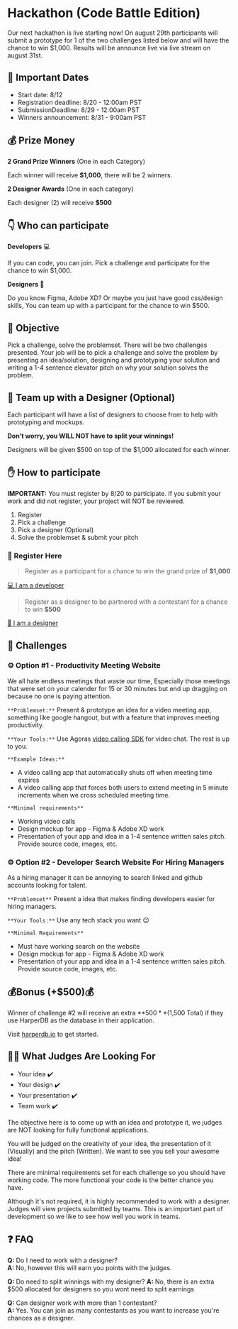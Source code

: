 # Hackathon (Code Battle Edition)

Our next hackathon is live starting now! On august 29th participants will submit a prototype for 1 of the two challenges listed below and will have the chance to win $1,000. Results will be announce live via live stream on august 31st.

## :calendar: Important Dates

- Start date: 8/12
- Registration deadline: 8/20 - 12:00am PST
- SubmissionDeadline: 8/29 - 12:00am PST
- Winners announcement: 8/31 - 9:00am PST
  
## 💰 Prize Money

**2 Grand Prize Winners** (One in each Category)

Each winner will receive **$1,000**, there will be 2 winners.

**2 Designer Awards** (One in each category)

Each designer (2) will receive **$500**

## 👇 Who can participate

**Developers** 💻

If you can code, you can join. Pick a challenge and participate for the chance to win $1,000.

**Designers** 🎨

Do you know Figma, Adobe XD? Or maybe you just have good css/design skills, You can team up with a participant for the chance to win $500.

## 🎯 Objective

Pick a challenge, solve the problemset. There will be two challenges presented. Your job will be to pick a challenge and solve the problem by presenting an idea/solution, designing and prototyping your solution and writing a 1-4 sentence elevator pitch on why your solution solves the problem.

## 🎨 Team up with a Designer (Optional)

Each participant will have a list of designers to choose from to help with prototyping and mockups. 

**Don't worry, you WILL NOT have to split your winnings!**

Designers will be given $500 on top of the $1,000 allocated for each winner.


## ✋ How to participate

**IMPORTANT:** You must register by 8/20 to participate. If you submit your work and did not register, your project will NOT be reviewed.

1. Register
1. Pick a challenge
1. Pick a designer (Optional)
1. Solve the problemset & submit your pitch

### 📝 Register Here

> Register as a participant for a chance to win the grand prize of **$1,000**

<a href="https://forms.gle/kZtK8eSg9bD72CHx7" >💻 I am a developer <a/>

> Register as a designer to be partnered with a contestant for a chance to win **$500**

<a href="https://docs.google.com/forms/d/e/1FAIpQLSebxOB3LSVOCYbapaAGUuXhFY0F3diFFmuaH6kx1M82AsbL1A/viewform?usp=sf_link" >🎨 I am a designer <a/>


## 🏁 Challenges


### ⚙️ Option #1 - Productivity Meeting Website

We all hate endless meetings that waste our time, Especially those meetings that were set on your calender for 15 or 30 minutes but end up dragging on because no one is paying attention. 

``**Problemset:**`` Present & prototype an idea for a video meeting app, something like google hangout, but with a feature that improves meeting productivity.

``**Your Tools:**`` Use Agoras [video calling SDK](https://www.agora.io/en/products/video-call) for video chat. The rest is up to you.

``**Example Ideas:**``
- A video calling app that automatically shuts off when meeting time expires
- A video calling app that forces both users to extend meeting in 5 minute increments when we cross scheduled meeting time.

``**Minimal requirements**``

- Working video calls
- Design mockup for app - Figma & Adobe XD work
- Presentation of your app and idea in a 1-4 sentence written sales pitch. Provide source code, images, etc.


### ⚙️ Option #2 - Developer Search Website For Hiring Managers

As a hiring manager it can be annoying to search linked and github accounts looking for talent.

``**Problemset**`` Present a idea that makes finding developers easier for hiring managers.

``**Your Tools:**`` Use any tech stack you want :wink:

``**Minimal Requirements**`` 

- Must have working search on the website
- Design mockup for app - Figma & Adobe XD work
- Presentation of your app and idea in a 1-4 sentence written sales pitch. Provide source code, images, etc.


## 💰Bonus (+$500)💰

Winner of challenge #2 will receive an extra **$500** ($1,500 Total) if they use HarperDB as the database in their application.

Visit [harperdb.io](https://harperdb.io/) to get started.

## 🧑‍⚖️ What Judges Are Looking For

- Your idea ✔️
- Your design ✔️
- Your presentation ✔️
- Team work ✔️

The objective here is to come up with an idea and prototype it, we judges are NOT looking for fully functional applications. 

You will be judged on the creativity of your idea, the presentation of it (Visually) and the pitch (Written). We want to see you sell your awesome idea!

There are minimal requirements set for each challenge so you should have working code. The more functional your code is the better chance you have.

Although it's not required, it is highly recommended to work with a designer. Judges will view projects submitted by teams. This is an important part of development so we like to see how well you work in teams.

## ❓ FAQ

**Q:** Do I need to work with a designer?
<br>
**A:** No, however this will earn you points with the judges.

**Q:** Do need to split winnings with my designer?
**A:** No, there is an extra $500 allocated for designers so you wont need to split earnings

**Q:** Can designer work with more than 1 contestant?
<br>
**A:** Yes. You can join as many contestants as you want to increase you're chances as a designer.
